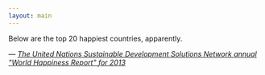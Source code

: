 ```yaml
---
layout: main
---
```


Below are the top 20 happiest countries, apparently.

<!-- 1. Denmark
2. Norway
3. Switzerland
4. The Netherlands
5. Sweden
6. Canada
7. Finland
8. Austria
9. Iceland
10. Australia
11. Israel
12. Costa Rica
13. New Zealand
14. United Arab Emirates
15. Panama
16. Mexico
17. United States of America
18. Ireland
19. Luxembourg
20. Venzuela -->

<div id="map"></div>

_— [The United Nations Sustainable Development Solutions Network annual "World Happiness Report" for 2013](http://unsdsn.org/happiness/)_

<style>
path.country.id-208,
path.country.id-578,
path.country.id-756,
path.country.id-528,
path.country.id-752,
path.country.id-124,
path.country.id-246,
path.country.id-040,
path.country.id-352,
path.country.id-036,
path.country.id-376,
path.country.id-188,
path.country.id-554,
path.country.id-784,
path.country.id-590,
path.country.id-594, /* panama canal zone */
path.country.id-484,
path.country.id-840,
path.country.id-372,
path.country.id-442,
path.country.id-862 {
  fill: #5A9593;
}
path.country { fill: #f3f3f3; }
</style>

<script src="http://d3js.org/topojson.v1.min.js"></script>
<script>

var width = 640,
    height = 420;

var projection = d3.geo.mercator()
    .scale((width + 1) / 2 / Math.PI)
    .translate([width / 2, height / 2])
    .precision(.1);

var path = d3.geo.path()
    .projection(projection);

var graticule = d3.geo.graticule();

var svg = d3.select("#map").append("svg")
    .attr("width", width)
    .attr("height", height);

svg.append("path")
    .datum(graticule)
    .attr("class", "graticule")
    .attr("d", path);

d3.json("{{ site.baseurl }}/data/world-50m.json", function(error, world) {
  var countries = topojson.feature(world, world.objects.countries).features;

    svg.selectAll(".country")
        .data(countries)
      .enter().append("path")
        .attr("class", function(d) { return "country id-" + d.id; })
        .attr("d", path)
});

d3.select(self.frameElement).style("height", height + "px");

</script>